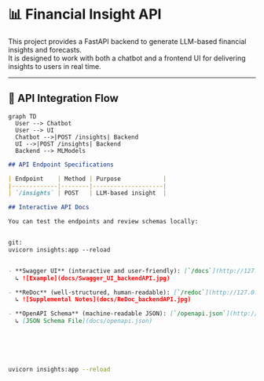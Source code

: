 # 📊 Financial Insight API

This project provides a FastAPI backend to generate LLM-based financial insights and forecasts.  
It is designed to work with both a chatbot and a frontend UI for delivering insights to users in real time.

---

## 🔁 API Integration Flow

```mermaid
graph TD
  User --> Chatbot
  User --> UI
  Chatbot -->|POST /insights| Backend
  UI -->|POST /insights| Backend
  Backend --> MLModels
```



```markdown
## API Endpoint Specifications

| Endpoint    | Method | Purpose            |
|-------------|--------|--------------------|
| `/insights` | POST   | LLM-based insight  |

## Interactive API Docs

You can test the endpoints and review schemas locally:


git:
uvicorn insights:app --reload


- **Swagger UI** (interactive and user-friendly): [`/docs`](http://127.0.0.1:8000/docs)  
  ↳ ![Example](docs/Swagger_UI_backendAPI.jpg)

- **ReDoc** (well-structured, human-readable): [`/redoc`](http://127.0.0.1:8000/redoc)  
  ↳ ![Supplemental Notes](docs/ReDoc_backendAPI.jpg)

- **OpenAPI Schema** (machine-readable JSON): [`/openapi.json`](http://127.0.0.1:8000/openapi.json)  
  ↳ [JSON Schema File](docs/openapi.json)







```


```bash
uvicorn insights:app --reload



